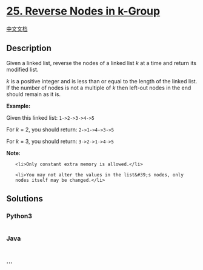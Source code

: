 # [25. Reverse Nodes in k-Group](https://leetcode.com/problems/reverse-nodes-in-k-group)

[中文文档](/solution/0000-0099/0025.Reverse%20Nodes%20in%20k-Group/README.md)

## Description

<p>Given a linked list, reverse the nodes of a linked list <em>k</em> at a time and return its modified list.</p>

<p><em>k</em> is a positive integer and is less than or equal to the length of the linked list. If the number of nodes is not a multiple of <em>k</em> then left-out nodes in the end should remain as it is.</p>

<ul>

</ul>

<p><strong>Example:</strong></p>

<p>Given this linked list: <code>1-&gt;2-&gt;3-&gt;4-&gt;5</code></p>

<p>For <em>k</em> = 2, you should return: <code>2-&gt;1-&gt;4-&gt;3-&gt;5</code></p>

<p>For <em>k</em> = 3, you should return: <code>3-&gt;2-&gt;1-&gt;4-&gt;5</code></p>

<p><strong>Note:</strong></p>

<ul>

    <li>Only constant extra memory is allowed.</li>

    <li>You may not alter the values in the list&#39;s nodes, only nodes itself may be changed.</li>

</ul>

## Solutions

<!-- tabs:start -->

### **Python3**

```python

```

### **Java**

```java

```

### **...**

```

```

<!-- tabs:end -->
